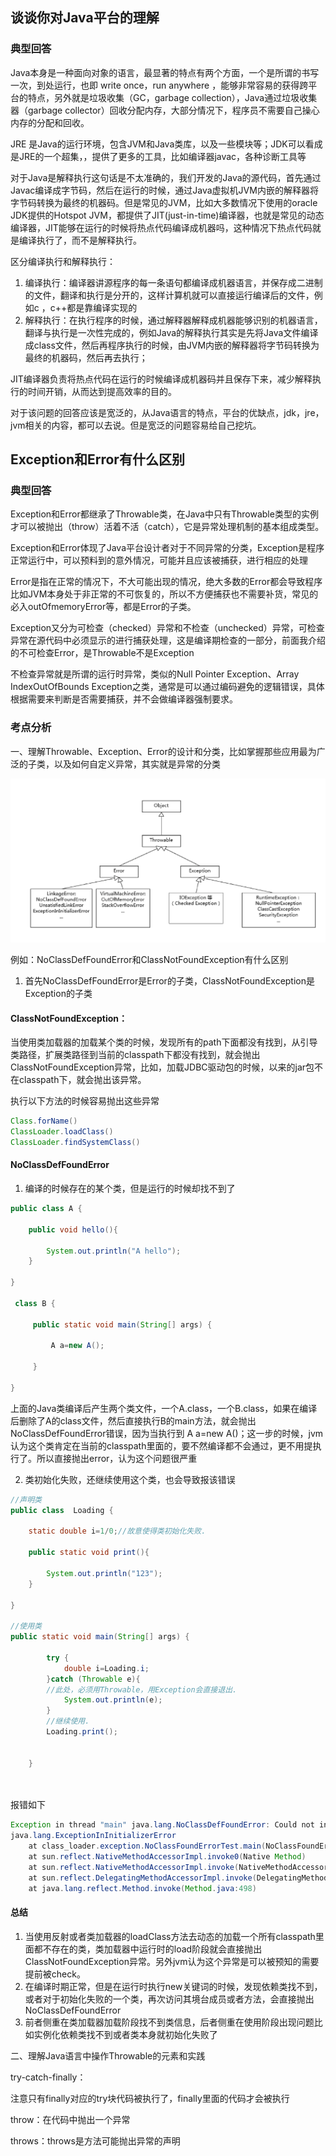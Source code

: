 ## 谈谈你对Java平台的理解

### 典型回答

Java本身是一种面向对象的语言，最显著的特点有两个方面，一个是所谓的书写一次，到处运行，也即 write once，run anywhere ，能够非常容易的获得跨平台的特点，另外就是垃圾收集（GC，garbage collection），Java通过垃圾收集器（garbage collector）回收分配内存，大部分情况下，程序员不需要自己操心内存的分配和回收。

JRE 是Java的运行环境，包含JVM和Java类库，以及一些模块等；JDK可以看成是JRE的一个超集，，提供了更多的工具，比如编译器javac，各种诊断工具等

对于Java是解释执行这句话是不太准确的，我们开发的Java的源代码，首先通过Javac编译成字节码，然后在运行的时候，通过Java虚拟机JVM内嵌的解释器将字节码转换为最终的机器码。但是常见的JVM，比如大多数情况下使用的oracle JDK提供的Hotspot JVM，都提供了JIT(just-in-time)编译器，也就是常见的动态编译器，JIT能够在运行的时候将热点代码编译成机器吗，这种情况下热点代码就是编译执行了，而不是解释执行。

区分编译执行和解释执行：

1. 编译执行：编译器讲源程序的每一条语句都编译成机器语言，并保存成二进制的文件，翻译和执行是分开的，这样计算机就可以直接运行编译后的文件，例如c ，c++都是靠编译实现的
2. 解释执行：在执行程序的时候，通过解释器解释成机器能够识别的机器语言，翻译与执行是一次性完成的，例如Java的解释执行其实是先将Java文件编译成class文件，然后再程序执行的时候，由JVM内嵌的解释器将字节码转换为最终的机器码，然后再去执行；

JIT编译器负责将热点代码在运行的时候编译成机器码并且保存下来，减少解释执行的时间开销，从而达到提高效率的目的。



对于该问题的回答应该是宽泛的，从Java语言的特点，平台的优缺点，jdk，jre，jvm相关的内容，都可以去说。但是宽泛的问题容易给自己挖坑。



## Exception和Error有什么区别

### 典型回答

Exception和Error都继承了Throwable类，在Java中只有Throwable类型的实例才可以被抛出（throw）活着不活（catch），它是异常处理机制的基本组成类型。

Exception和Error体现了Java平台设计者对于不同异常的分类，Exception是程序正常运行中，可以预料到的意外情况，可能并且应该被捕获，进行相应的处理

Error是指在正常的情况下，不大可能出现的情况，绝大多数的Error都会导致程序比如JVM本身处于非正常的不可恢复的，所以不方便捕获也不需要补货，常见的必入outOfmemoryError等，都是Error的子类。

Exception又分为可检查（checked）异常和不检查（unchecked）异常，可检查异常在源代码中必须显示的进行捕获处理，这是编译期检查的一部分，前面我介绍的不可检查Error，是Throwable不是Exception

不检查异常就是所谓的运行时异常，类似的Null Pointer Exception、Array IndexOutOfBounds Exception之类，通常是可以通过编码避免的逻辑错误，具体根据需要来判断是否需要捕获，并不会做编译器强制要求。



### 考点分析

一、理解Throwable、Exception、Error的设计和分类，比如掌握那些应用最为广泛的子类，以及如何自定义异常，其实就是异常的分类

![image-20210829173256309](Java核心技术36讲.assets/image-20210829173256309.png)

例如：NoClassDefFoundError和ClassNotFoundException有什么区别

1. 首先NoClassDefFoundError是Error的子类，ClassNotFoundException是Exception的子类

#### ClassNotFoundException：

当使用类加载器的加载某个类的时候，发现所有的path下面都没有找到，从引导类路径，扩展类路径到当前的classpath下都没有找到，就会抛出ClassNotFoundException异常，比如，加载JDBC驱动包的时候，以来的jar包不在classpath下，就会抛出该异常。

执行以下方法的时候容易抛出这些异常

```java
Class.forName()
ClassLoader.loadClass()
ClassLoader.findSystemClass()
```



#### NoClassDefFoundError

1. 编译的时候存在的某个类，但是运行的时候却找不到了

```Java
public class A {
 
    public void hello(){
 
        System.out.println("A hello");
    }
 
}
 
 class B {
 
     public static void main(String[] args) {
 
         A a=new A();
 
     }
 
}
```

上面的Java类编译后产生两个类文件，一个A.class，一个B.class，如果在编译后删除了A的class文件，然后直接执行B的main方法，就会抛出NoClassDefFoundError错误，因为当执行到 A a=new A()；这一步的时候，jvm认为这个类肯定在当前的classpath里面的，要不然编译都不会通过，更不用提执行了。所以直接抛出error，认为这个问题很严重

2. 类初始化失败，还继续使用这个类，也会导致报该错误

```java
//声明类
public class  Loading {
 
    static double i=1/0;//故意使得类初始化失败.
 
    public static void print(){
 
        System.out.println("123");
    }
 
}

//使用类
public static void main(String[] args) {
 
        try {
            double i=Loading.i;
        }catch (Throwable e){
        //此处，必须用Throwable，用Exception会直接退出.
            System.out.println(e);
        }
        //继续使用.
        Loading.print();
 
 
    }
    



```

报错如下

```java
Exception in thread "main" java.lang.NoClassDefFoundError: Could not initialize class class_loader.exception.Loading
java.lang.ExceptionInInitializerError
    at class_loader.exception.NoClassFoundErrorTest.main(NoClassFoundErrorTest.java:18)
    at sun.reflect.NativeMethodAccessorImpl.invoke0(Native Method)
    at sun.reflect.NativeMethodAccessorImpl.invoke(NativeMethodAccessorImpl.java:62)
    at sun.reflect.DelegatingMethodAccessorImpl.invoke(DelegatingMethodAccessorImpl.java:43)
    at java.lang.reflect.Method.invoke(Method.java:498)

```

#### 总结

1. 当使用反射或者类加载器的loadClass方法去动态的加载一个所有classpath里面都不存在的类，类加载器中运行时的load阶段就会直接抛出ClassNotFoundException异常。另外jvm认为这个异常是可以被预知的需要提前被check。
2. 在编译时期正常，但是在运行时执行new关键词的时候，发现依赖类找不到，或者对于初始化失败的一个类，再次访问其境台成员或者方法，会直接抛出NoClassDefFoundError
3. 前者侧重在类加载器加载阶段找不到类信息，后者侧重在使用阶段出现问题比如实例化依赖类找不到或者类本身就初始化失败了



二、理解Java语言中操作Throwable的元素和实践

try-catch-finally：

注意只有finally对应的try块代码被执行了，finally里面的代码才会被执行

throw：在代码中抛出一个异常

throws：throws是方法可能抛出异常的声明







